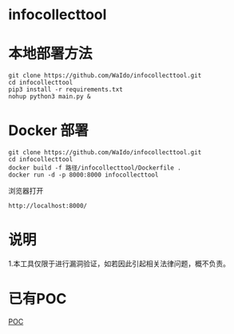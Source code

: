 # infocollecttool

# 本地部署方法

    git clone https://github.com/WaIdo/infocollecttool.git
    cd infocollecttool
    pip3 install -r requirements.txt
    nohup python3 main.py &

# Docker 部署

    git clone https://github.com/WaIdo/infocollecttool.git
    cd infocollecttool
    docker build -f 路径/infocollecttool/Dockerfile .
    docker run -d -p 8000:8000 infocollecttool
浏览器打开

    http://localhost:8000/

# 说明
1.本工具仅限于进行漏洞验证，如若因此引起相关法律问题，概不负责。

# 已有POC
[POC](./poc.md)



